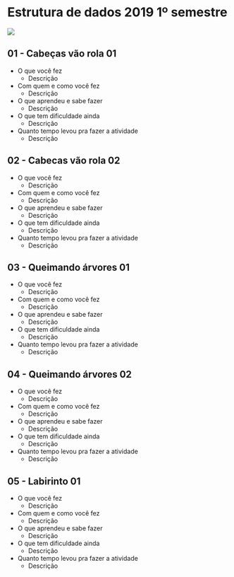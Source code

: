 # Estrutura de dados 2019 1º semestre

![](https://avatars1.githubusercontent.com/u/26174031?s=400&v=4)

## 01 - Cabeças vão rola 01

- O que você fez
    - Descrição
- Com quem e como você fez
    - Descrição
- O que aprendeu e sabe fazer
    - Descrição
- O que tem dificuldade ainda
    - Descrição
- Quanto tempo levou pra fazer a atividade
    - Descrição

## 02 - Cabecas vão rola 02

- O que você fez
    - Descrição
- Com quem e como você fez
    - Descrição
- O que aprendeu e sabe fazer
    - Descrição
- O que tem dificuldade ainda
    - Descrição
- Quanto tempo levou pra fazer a atividade
    - Descrição

## 03 - Queimando árvores 01

- O que você fez
    - Descrição
- Com quem e como você fez
    - Descrição
- O que aprendeu e sabe fazer
    - Descrição
- O que tem dificuldade ainda
    - Descrição
- Quanto tempo levou pra fazer a atividade
    - Descrição

## 04 - Queimando árvores 02

- O que você fez
    - Descrição
- Com quem e como você fez
    - Descrição
- O que aprendeu e sabe fazer
    - Descrição
- O que tem dificuldade ainda
    - Descrição
- Quanto tempo levou pra fazer a atividade
    - Descrição

## 05 - Labirinto 01

- O que você fez
    - Descrição
- Com quem e como você fez
    - Descrição
- O que aprendeu e sabe fazer
    - Descrição
- O que tem dificuldade ainda
    - Descrição
- Quanto tempo levou pra fazer a atividade
    - Descrição